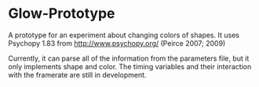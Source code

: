 # Glow-Prototype
A prototype for an experiment about changing colors of shapes. It uses Psychopy 1.83 from http://www.psychopy.org/ (Peirce 2007; 2009)

Currently, it can parse all of the information from the parameters file, but it only implements shape and color. The timing variables and their interaction with the framerate are still in development.
